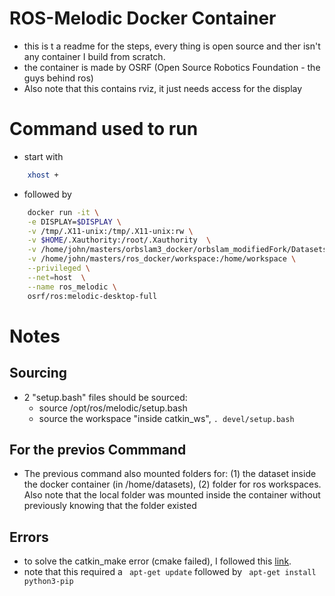 # ROS-Melodic Docker Container
- this is t a readme for the steps, every thing is open source and ther isn't any container I build from scratch.
- the container is made by OSRF (Open Source Robotics Foundation - the guys behind ros) 
- Also note that this contains rviz, it just needs access for the display

# Command used to run
- start with 
```sh
    xhost + 
```
- followed by
```sh
    docker run -it \
    -e DISPLAY=$DISPLAY \
    -v /tmp/.X11-unix:/tmp/.X11-unix:rw \
    -v $HOME/.Xauthority:/root/.Xauthority  \
    -v /home/john/masters/orbslam3_docker/orbslam_modifiedFork/Datasets:/home/dataset  \
    -v /home/john/masters/ros_docker/workspace:/home/workspace \
    --privileged \
    --net=host  \
    --name ros_melodic \
    osrf/ros:melodic-desktop-full
```
# Notes
## Sourcing
- 2 "setup.bash" files should be sourced:
    - source /opt/ros/melodic/setup.bash
    - source the workspace "inside catkin_ws", ``` . devel/setup.bash ``` 

## For the previos Commmand
- The previous command also mounted folders for:
(1) the dataset inside the docker container (in /home/datasets), (2) folder for ros workspaces.
Also note that the local folder was mounted inside the container without previously knowing that the folder existed 

## Errors
- to solve the catkin_make error (cmake failed), I followed this [link](https://answers.ros.org/question/244007/invoking-cmake-failed/?answer=258920#post-id-258920). 
- note that this required a ``` apt-get update``` followed by ``` apt-get install python3-pip```